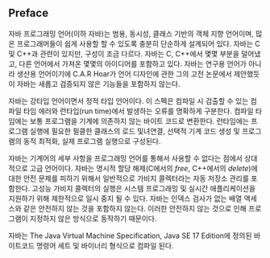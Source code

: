 ## Preface
자바 프로그래밍 언어(이하 자바)는 범용, 동시성, 클래스 기반의 객체 지향 언어이며, 많은 프로그래머들이 쉽게 사용할 할 수 있도록 충분히 단순하게 설계되어 있다. 자바는 C 및 C++과 관련이 있지만, 구성이 조금 다르다. 
자바는 C, C++에서 몇몇 부분을 덜어냈고, 다른 언어에서 가져온 몇몇의 아이디어를 포함하고 있다.
자바는 연구용 언어가 아니라 생산용 언어이기에 C.A.R Hoar가 언어 디자인에 관한 그의 고전 논문에서 제안했듯이 자바는 새롭고 검증되지 않은 기능들을 포함하지 않는다.

자바는 강타입 언어이면서 정적 타입 언어이다. 이 스펙은 컴파일 시 검출할 수 있는 컴파일 타임 에러와 
런타입(run time)에서 발생하는 오류를 명확하게 구분한다. 컴파일 타임에는 보통 프로그램을 기계에 의존하지 않는 
바이트 코드로 변환한다. 런타임에는 프로그램 실행에 필요한 필클한 클래스의 로드 및녀연결, 선택적 기계 코드 생성 및 프로그램의 동적 최적화, 실제 프로그램 실행으로 구성된다.

자바는 기계어의 세부 사항을 프로그래밍 언어를 통해서 사용할 수 없다는 점에서 상대적으로 고급 언어이다.
자바는 명시적 할당 해제(C에서의 *free*, C++에서의 *delete*)에 대한 안전 문제를 피하기 위해서 일반적으로 가비지 콜렉터라는 자동 저장소 관리를 포함한다. 고성능 가비지 콜렉터의 실행은 시스템 프로그래밍 및 실시간 애플리케이션을 지원하기 위해 제한적으로 일시 중지 될 수 있다. 자바는 인덱스 검사가 없는 배열 액세스와 같은 안전하지 않는 것을 포함하지 않는다. 이러한 안전하지 않는 것으로 인해 프로그램이 지정하지 않은 방식으로 동작하기 때문이다.

자바는 The Java Virtual Machine Specification, Java SE 17 Edition에 정의된 바이트코드 명령어 세트 및 바이너리 형식으로 컴파일 된다.


